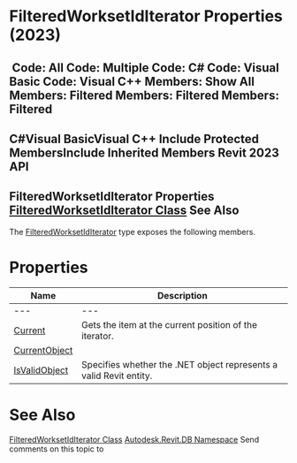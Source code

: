 # FilteredWorksetIdIterator Properties (2023)

﻿
 Code: All Code: Multiple Code: C# Code: Visual Basic Code: Visual C++  Members: Show All Members: Filtered Members: Filtered Members: Filtered   
---  
C#Visual BasicVisual C++
Include Protected MembersInclude Inherited Members
Revit 2023 API  
---  
FilteredWorksetIdIterator Properties  
[FilteredWorksetIdIterator Class](3d4b2969-fe55-7b1a-bdc0-b60165e12856.md "FilteredWorksetIdIterator Class") See Also  
---  
The [FilteredWorksetIdIterator](3d4b2969-fe55-7b1a-bdc0-b60165e12856.md "FilteredWorksetIdIterator Class") type exposes the following members.
# Properties
| Name | Description |
| --- | --- |
| --- | --- | --- |
| [Current](ba1f2d85-898b-2985-7a0d-2fc7bbb29430.md "Current Property") | Gets the item at the current position of the iterator. |
| [CurrentObject](c7261115-5ffa-6719-64f7-982d8d111793.md "CurrentObject Property") |
| [IsValidObject](a82de038-2afc-362e-12ab-2fc7ceb54fd1.md "IsValidObject Property") | Specifies whether the .NET object represents a valid Revit entity. |

# See Also
[FilteredWorksetIdIterator Class](3d4b2969-fe55-7b1a-bdc0-b60165e12856.md "FilteredWorksetIdIterator Class")
[Autodesk.Revit.DB Namespace](87546ba7-461b-c646-cbb1-2cb8f5bff8b2.md "Autodesk.Revit.DB Namespace")
Send comments on this topic to 